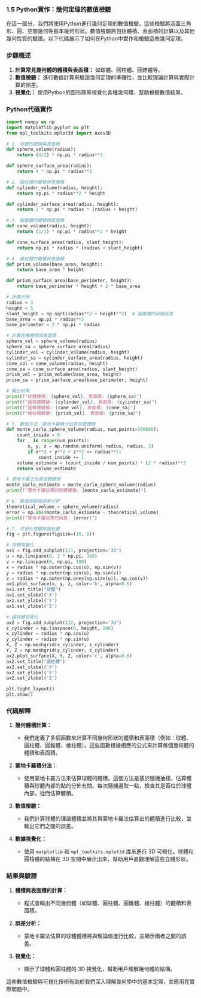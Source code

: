 ### 1.5 **Python實作：幾何定理的數值檢驗**

在這一部分，我們將使用Python進行幾何定理的數值檢驗，這些檢驗將涵蓋三角形、圓、空間幾何等基本幾何形狀。數值檢驗將包括體積、表面積的計算以及其他幾何性質的驗證。以下代碼展示了如何在Python中實作和檢驗這些幾何定理。

### 步驟概述

1. **計算常見幾何體的體積與表面積：** 如球體、圓柱體、圓錐體等。
2. **數值檢驗：** 進行數值計算來驗證幾何定理的準確性，並比較理論計算與實際計算的誤差。
3. **視覺化：** 使用Python的圖形庫來視覺化各種幾何體，幫助檢驗數值結果。

### Python代碼實作

```python
import numpy as np
import matplotlib.pyplot as plt
from mpl_toolkits.mplot3d import Axes3D

# 1. 球體的體積與表面積
def sphere_volume(radius):
    return (4/3) * np.pi * radius**3

def sphere_surface_area(radius):
    return 4 * np.pi * radius**2

# 2. 圓柱體的體積與表面積
def cylinder_volume(radius, height):
    return np.pi * radius**2 * height

def cylinder_surface_area(radius, height):
    return 2 * np.pi * radius * (radius + height)

# 3. 圓錐體的體積與表面積
def cone_volume(radius, height):
    return (1/3) * np.pi * radius**2 * height

def cone_surface_area(radius, slant_height):
    return np.pi * radius * (radius + slant_height)

# 4. 棱柱體的體積與表面積
def prism_volume(base_area, height):
    return base_area * height

def prism_surface_area(base_perimeter, height):
    return base_perimeter * height + 2 * base_area

# 計算示例
radius = 3
height = 5
slant_height = np.sqrt(radius**2 + height**2)  # 圓錐體的母線長度
base_area = np.pi * radius**2
base_perimeter = 2 * np.pi * radius

# 計算各種體積與表面積
sphere_vol = sphere_volume(radius)
sphere_sa = sphere_surface_area(radius)
cylinder_vol = cylinder_volume(radius, height)
cylinder_sa = cylinder_surface_area(radius, height)
cone_vol = cone_volume(radius, height)
cone_sa = cone_surface_area(radius, slant_height)
prism_vol = prism_volume(base_area, height)
prism_sa = prism_surface_area(base_perimeter, height)

# 輸出結果
print(f"球體體積: {sphere_vol}, 表面積: {sphere_sa}")
print(f"圓柱體體積: {cylinder_vol}, 表面積: {cylinder_sa}")
print(f"圓錐體體積: {cone_vol}, 表面積: {cone_sa}")
print(f"棱柱體體積: {prism_vol}, 表面積: {prism_sa}")

# 5. 數值方法：蒙地卡羅積分估算球體體積
def monte_carlo_sphere_volume(radius, num_points=100000):
    count_inside = 0
    for _ in range(num_points):
        x, y, z = np.random.uniform(-radius, radius, 3)
        if x**2 + y**2 + z**2 <= radius**2:
            count_inside += 1
    volume_estimate = (count_inside / num_points) * (2 * radius)**3
    return volume_estimate

# 蒙地卡羅法估算球體體積
monte_carlo_estimate = monte_carlo_sphere_volume(radius)
print(f"蒙地卡羅估算的球體體積: {monte_carlo_estimate}")

# 6. 數值檢驗與誤差分析
theoretical_volume = sphere_volume(radius)
error = np.abs(monte_carlo_estimate - theoretical_volume)
print(f"蒙地卡羅估算的誤差: {error}")

# 7. 可視化球體與圓柱體
fig = plt.figure(figsize=(10, 8))

# 球體視覺化
ax1 = fig.add_subplot(121, projection='3d')
u = np.linspace(0, 2 * np.pi, 100)
v = np.linspace(0, np.pi, 100)
x = radius * np.outer(np.cos(u), np.sin(v))
y = radius * np.outer(np.sin(u), np.sin(v))
z = radius * np.outer(np.ones(np.size(u)), np.cos(v))
ax1.plot_surface(x, y, z, color='b', alpha=0.6)
ax1.set_title("球體")
ax1.set_xlabel('X')
ax1.set_ylabel('Y')
ax1.set_zlabel('Z')

# 圓柱體視覺化
ax2 = fig.add_subplot(122, projection='3d')
z_cylinder = np.linspace(0, height, 100)
x_cylinder = radius * np.cos(u)
y_cylinder = radius * np.sin(u)
X, Z = np.meshgrid(x_cylinder, z_cylinder)
Y, Z = np.meshgrid(y_cylinder, z_cylinder)
ax2.plot_surface(X, Y, Z, color='r', alpha=0.6)
ax2.set_title("圓柱體")
ax2.set_xlabel('X')
ax2.set_ylabel('Y')
ax2.set_zlabel('Z')

plt.tight_layout()
plt.show()
```

### 代碼解釋

1. **幾何體積計算：**
   - 我們定義了多個函數來計算不同幾何形狀的體積和表面積（例如：球體、圓柱體、圓錐體、棱柱體）。這些函數根據相應的公式來計算每個幾何體的體積和表面積。
   
2. **蒙地卡羅積分法：**
   - 使用蒙地卡羅方法來估算球體的體積。這個方法是基於隨機抽樣，估算體積與球體內部的點的分佈有關。每次隨機選取一點，檢查其是否位於球體內部，從而估算體積。

3. **數值檢驗：**
   - 我們計算球體的理論體積並將其與蒙地卡羅法估算出的體積進行比較，並輸出它們之間的誤差。
   
4. **數據視覺化：**
   - 使用 `matplotlib` 和 `mpl_toolkits.mplot3d` 库來進行 3D 可視化。球體和圓柱體的結構在 3D 空間中展示出來，幫助用戶直觀理解這些立體形狀。

### 結果與驗證

1. **體積與表面積的計算：**
   - 程式會輸出不同幾何體（如球體、圓柱體、圓錐體、棱柱體）的體積和表面積。

2. **誤差分析：**
   - 蒙地卡羅法估算的球體體積將與理論值進行比較，並顯示兩者之間的誤差。

3. **視覺化：**
   - 顯示了球體和圓柱體的 3D 視覺化，幫助用戶理解幾何體的結構。

這些數值檢驗與可視化技術有助於我們深入理解幾何學中的基本定理，並應用在實際問題中。